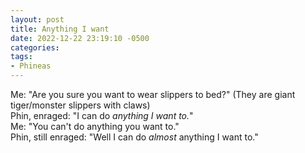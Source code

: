 ```yaml
---
layout: post
title: Anything I want
date: 2022-12-22 23:19:10 -0500
categories:
tags:
- Phineas
---
```


Me: "Are you sure you want to wear slippers to bed?" (They are giant tiger/monster slippers with claws)<br/>
Phin, enraged: "I can do _anything I want to._"<br/>
Me: "You can't do anything you want to."<br/>
Phin, still enraged: "Well I can do _almost_ anything I want to."

